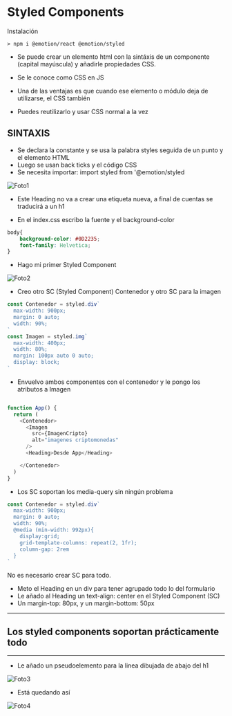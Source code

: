 # Styled Components

Instalación

    > npm i @emotion/react @emotion/styled

- Se puede crear un elemento html con la sintáxis de un componente (capital mayúscula) y añadirle propiedades CSS. 
- Se le conoce como CSS en JS
- Una de las ventajas es que cuando ese elemento o módulo deja de utilizarse, el CSS también

- Puedes reutilizarlo y usar CSS normal a la vez


## SINTAXIS

- Se declara la constante y se usa la palabra styles seguida de un punto y el elemento HTML
- Luego se usan back ticks y el código CSS
- Se necesita importar: import styled from '@emotion/styled

![Foto1](./Foto1.png)

- Este Heading no va a crear una etiqueta nueva, a final de cuentas se traducirá a un h1

- En el index.css escribo la fuente y el background-color

~~~css
body{
    background-color: #0D2235;
    font-family: Helvetica;
}

~~~

- Hago mi primer Styled Component

![Foto2](./Foto2.png)

- Creo otro SC (Styled Component) Contenedor y otro SC para la imagen

~~~js
const Contenedor = styled.div`
  max-width: 900px;
  margin: 0 auto;
  width: 90%;
`
const Imagen = styled.img`
  max-width: 400px;
  width: 80%;
  margin: 100px auto 0 auto;
  display: block;
`
~~~

- Envuelvo ambos componentes con el contenedor y le pongo los atributos a Imagen
~~~js

function App() {
  return (
    <Contenedor>
      <Imagen 
        src={ImagenCripto}
        alt="imagenes criptomonedas"
      />
      <Heading>Desde App</Heading>

    </Contenedor>
  )
}
~~~

- Los SC soportan los media-query sin ningún problema

~~~js
const Contenedor = styled.div`
  max-width: 900px;
  margin: 0 auto;
  width: 90%;
  @media (min-width: 992px){
    display:grid;
    grid-template-columns: repeat(2, 1fr);
    column-gap: 2rem
  }
`
~~~

No es necesario crear SC para todo. 
- Meto el Heading en un div para tener agrupado todo lo del formulario
- Le añado al Heading un text-align: center en el Styled Component (SC)
- Un margin-top: 80px, y un margin-bottom: 50px

---
## Los styled components soportan prácticamente todo
---
- Le añado un pseudoelemento para la linea dibujada de abajo del h1

![Foto3](./Foto3.png)

- Está quedando así

![Foto4](./Foto4.png)